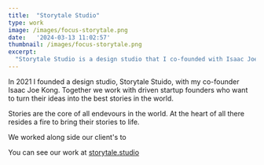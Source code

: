 ```yaml
---
title:  "Storytale Studio"
type: work
image: /images/focus-storytale.png
date:   '2024-03-13 11:02:57'
thumbnail: /images/focus-storytale.png
excerpt:
  "Storytale Studio is a design studio that I co-founded with Isaac Joe Kong. We work with driven startup founders who want to turn their ideas into the best stories in the world."
---
```


In 2021 I founded a design studio, Storytale Stuido, with my co-founder Isaac Joe Kong. Together we work with driven startup founders who want to turn their ideas into the best stories in the world.

Stories are the core of all endevours in the world. At the heart of all there resides a fire to bring their stories to life. 

We worked along side our client's to 

You can see our work at [storytale.studio](https://storytale.studio)